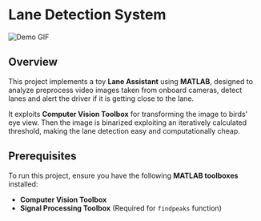 # Lane Detection System

![Demo GIF](demo.gif)  

## Overview
This project implements a toy **Lane Assistant** using **MATLAB**, designed to analyze preprocess video images taken from onboard cameras, detect lanes and alert the driver if it is getting close to the lane.

It exploits **Computer Vision Toolbox** for transforming the image to birds' eye view. Then the image is binarized exploiting an iteratively calculated threshold, making the lane detection easy and computationally cheap.

## Prerequisites
To run this project, ensure you have the following **MATLAB toolboxes** installed:

- **Computer Vision Toolbox**
- **Signal Processing Toolbox** (Required for `findpeaks` function)
